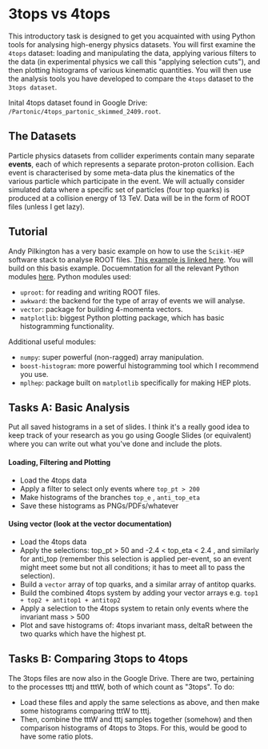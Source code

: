 # 3tops vs 4tops

This introductory task is designed to get you acquainted with using Python tools for analysing high-energy physics datasets.
You will first examine the `4tops` dataset: loading and manipulating the data, applying various filters to the data (in experimental physics we call this "applying selection cuts"), and then plotting histograms of various kinematic quantities.
You will then use the analysis tools you have developed to compare the `4tops` dataset to the `3tops dataset`.

Inital 4tops dataset found in Google Drive: `/Partonic/4tops_partonic_skimmed_2409.root`.

## The Datasets
Particle physics datasets from collider experiments contain many separate **events**, each of which represents a separate proton-proton collision. 
Each event is characterised by some meta-data plus the kinematics of the various particle which participate in the event.
We will actually consider simulated data where a specific set of particles (four top quarks) is produced at a collision energy of 13 TeV.
Data will be in the form of ROOT files (unless I get lazy).

## Tutorial 
Andy Pilkington has a very basic example on how to use the `Scikit-HEP` software stack to analyse ROOT files. 
[This example is linked here](https://github.com/heppilko/ParticlePhysics-simulation-and-analysis/blob/main/Examples/analysis_python.ipynb).
You will build on this basis example.
Docuemntation for all the relevant Python modules [here](https://scikit-hep.org/).
Python modules used:
* `uproot`: for reading and writing ROOT files.
* `awkward`: the backend for the type of array of events we will analyse.
* `vector`: package for building 4-momenta vectors.
* `matplotlib`: biggest Python plotting package, which has basic histogramming functionality.


Additional useful modules:
* `numpy`: super powerful (non-ragged) array manipulation.
* `boost-histogram`: more powerful histogramming tool which I recommend you use.
* `mplhep`: package built on `matplotlib` specifically for making HEP plots.

## Tasks A: Basic Analysis
Put all saved histograms in a set of slides. I think it's a really good idea to keep track of your research as you go using Google Slides (or equivalent) where you can write out what you've done and include the plots. 

#### Loading, Filtering and Plotting
* Load the 4tops data
* Apply a filter to select only events where `top_pt > 200`
* Make histograms of the branches `top_e` , `anti_top_eta`
* Save these histograms as PNGs/PDFs/whatever

#### Using vector (look at the vector documentation)
* Load the 4tops data
* Apply the selections: top_pt > 50 and -2.4 < top_eta < 2.4 , and similarly for anti_top (remember this selection is applied per-event, so an event might meet some but not all conditions; it has to meet all to pass the selection).
* Build a `vector` array of top quarks, and a similar array of antitop quarks.
* Build the combined 4tops system by adding your vector arrays e.g. `top1 + top2 + antitop1 + antitop2`
* Apply a selection to the 4tops system to retain only events where the invariant mass > 500
* Plot and save histograms of: 4tops invariant mass, deltaR between the two quarks which have the highest pt.

## Tasks B: Comparing 3tops to 4tops
The 3tops files are now also in the Google Drive. There are two, pertaining to the processes tttj and tttW, both of which count as "3tops".
To do:
* Load these files and apply the same selections as above, and then make some histograms comparing tttW to tttj.
* Then, combine the tttW and tttj samples together (somehow) and then comparison histograms of 4tops to 3tops. For this, would be good to have some ratio plots.



